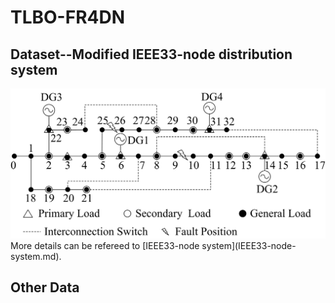 # TLBO-FR4DN

## Dataset--Modified IEEE33-node distribution system
<div align=center><img width="513" height="240" src="images/modified IEEE33-node system.png"/></div>
More details can be refereed to [IEEE33-node system](IEEE33-node-system.md).

## Other Data
